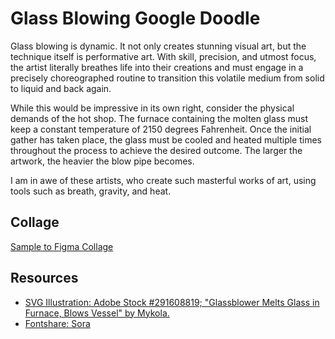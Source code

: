 # Glass Blowing Google Doodle

Glass blowing is dynamic. It  not only creates stunning visual art, but the technique itself is performative art. With skill, precision, and utmost focus, the artist literally breathes life into their creations and  must engage in a precisely choreographed routine to transition this volatile medium from solid to liquid and back again. 

While this would be impressive in its own right, consider the physical demands of the hot shop. The furnace containing the molten glass must keep a constant temperature of 2150 degrees Fahrenheit. Once the initial gather has taken place, the glass must be cooled and heated multiple times throughout the process to achieve the desired outcome. The larger the artwork, the heavier the blow pipe becomes. 

I am in awe of these artists, who create such masterful works of art, using tools such as breath, gravity, and heat. 

## Collage

[Sample to Figma Collage](https://www.figma.com/design/9zBcWx4nsPeicMiT707dbl/Style-Tile-for-Google-Doodle-(AW)?node-id=1-3&t=tIjfHBmXi5Zfq8VE-1)

## Resources
* [SVG Illustration: Adobe Stock #291608819; "Glassblower Melts Glass in Furnace, Blows Vessel" by Mykola.](https://stock.adobe.com/images/glassblower-melts-glass-in-furnace-blows-vessel/291608819?prev_url=detail)
* [Fontshare: Sora](https://www.fontshare.com/fonts/sora)
